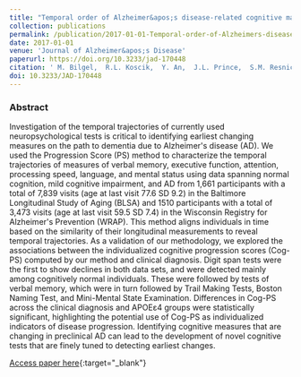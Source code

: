 ```yaml
---
title: "Temporal order of Alzheimer&apos;s disease-related cognitive marker changes in BLSA and WRAP longitudinal studies"
collection: publications
permalink: /publication/2017-01-01-Temporal-order-of-Alzheimers-disease-related-cognitive-marker-changes-in-BLSA-and-WRAP-longitudinal-studies
date: 2017-01-01
venue: 'Journal of Alzheimer&apos;s Disease'
paperurl: https://doi.org/10.3233/jad-170448
citation: ' M. Bilgel,  R.L. Koscik,  Y. An,  J.L. Prince,  S.M. Resnick,  S.C. Johnson,  B.M. Jedynak, &quot;Temporal order of Alzheimer&amp;apos;s disease-related cognitive marker changes in BLSA and WRAP longitudinal studies.&quot; Journal of Alzheimer&amp;apos;s Disease, 2017.'
doi: 10.3233/JAD-170448
---
```


### Abstract

Investigation of the temporal trajectories of currently used neuropsychological tests is critical to identifying earliest changing measures on the path to dementia due to Alzheimer's disease (AD). We used the Progression Score (PS) method to characterize the temporal trajectories of measures of verbal memory, executive function, attention, processing speed, language, and mental status using data spanning normal cognition, mild cognitive impairment, and AD from 1,661 participants with a total of 7,839 visits (age at last visit 77.6 SD 9.2) in the Baltimore Longitudinal Study of Aging (BLSA) and 1510 participants with a total of 3,473 visits (age at last visit 59.5 SD 7.4) in the Wisconsin Registry for Alzheimer's Prevention (WRAP). This method aligns individuals in time based on the similarity of their longitudinal measurements to reveal temporal trajectories. As a validation of our methodology, we explored the associations between the individualized cognitive progression scores (Cog-PS) computed by our method and clinical diagnosis. Digit span tests were the first to show declines in both data sets, and were detected mainly among cognitively normal individuals. These were followed by tests of verbal memory, which were in turn followed by Trail Making Tests, Boston Naming Test, and Mini-Mental State Examination. Differences in Cog-PS across the clinical diagnosis and APOEɛ4 groups were statistically significant, highlighting the potential use of Cog-PS as individualized indicators of disease progression. Identifying cognitive measures that are changing in preclinical AD can lead to the development of novel cognitive tests that are finely tuned to detecting earliest changes.

[Access paper here](https://doi.org/10.3233/jad-170448){:target="_blank"}